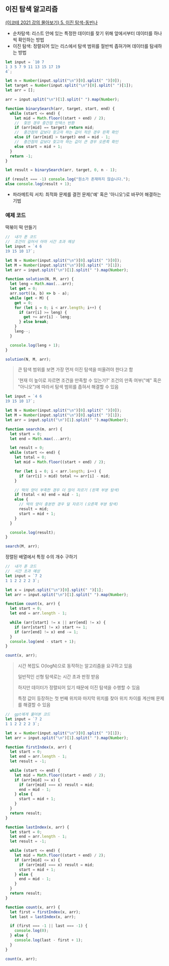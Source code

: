 ## 이진 탐색 알고리즘

[(이코테 2021 강의 몰아보기) 5. 이진 탐색-동빈나]("https://www.youtube.com/watch?v=94RC-DsGMLo&list=PLRx0vPvlEmdAghTr5mXQxGpHjWqSz0dgC&index=5")

- 순차탐색: 리스트 안에 있는 특정한 데이터를 찾기 위해 앞에서부터 데이터를 하나씩 확인하는 방법
- 이진 탐색: 정렬되어 있는 리스에서 탐색 범위를 절반씩 좁혀가며 데이터를 탐새하는 방법

```js
let input = `10 7
1 3 5 7 9 11 13 15 17 19
4`;

let n = Number(input.split("\n")[0].split(" ")[0]);
let target = Number(input.split("\n")[0].split(" ")[1]);
let arr = [];

arr = input.split("\n")[1].split(" ").map(Number);

function binarySearch(arr, target, start, end) {
  while (start <= end) {
    let mid = Math.floor((start + end) / 2);
    //  찾은 경우 중간점 인덱스 반환
    if (arr[mid] == target) return mid;
    //  중간점의 값보다 찾고자 하는 값이 작은 경우 왼쪽 확인
    else if (arr[mid] > target) end = mid - 1;
    //  중간점의 값보다 찾고자 하는 값이 큰 경우 오른쪽 확인
    else start = mid + 1;
  }
  return -1;
}

let result = binarySearch(arr, target, 0, n - 1);

if (result === -1) console.log("원소가 존재하지 않습니다.");
else console.log(result + 1);
```

- 파라메트릭 서치: 최적화 문제를 결전 문제('예' 혹은 '아니오')로 바꾸어 해결하는 기법

### 예제 코드

떡볶이 떡 만들기

```js
//  내가 푼 코드
//  조건이 길어서 아마 시간 초과 예상
let input = `4 6
19 15 10 17`;

let N = Number(input.split("\n")[0].split(" ")[0]);
let M = Number(input.split("\n")[0].split(" ")[1]);
let arr = input.split("\n")[1].split(" ").map(Number);

function solution(N, M, arr) {
  let leng = Math.max(...arr);
  let get = 0;
  arr.sort((a, b) => b - a);
  while (get < M) {
    get = 0;
    for (let i = 0; i < arr.length; i++) {
      if (arr[i] >= leng) {
        get += arr[i] - leng;
      } else break;
    }
    leng--;
  }

  console.log(leng + 1);
}

solution(N, M, arr);
```

> 큰 탐색 범위를 보면 가장 먼저 이진 탐색을 떠올려야 한다고 함
>
> '현재 이 높이로 자르면 조건을 만족할 수 있는가?' 조건의 만족 여부("예" 혹은 "아니오")에 따라서 탐색 범위를 좁혀서 해결할 수 있음

```js
let input = `4 6
19 15 10 17`;

let N = Number(input.split("\n")[0].split(" ")[0]);
let M = Number(input.split("\n")[0].split(" ")[1]);
let arr = input.split("\n")[1].split(" ").map(Number);

function search(m, arr) {
  let start = 0;
  let end = Math.max(...arr);

  let result = 0;
  while (start <= end) {
    let total = 0;
    let mid = Math.floor((start + end) / 2);

    for (let i = 0; i < arr.length; i++) {
      if (arr[i] > mid) total += arr[i] - mid;
    }

    // 떡의 양이 부족한 경우 더 많이 자르기 (왼쪽 부분 탐색)
    if (total < m) end = mid - 1;
    else {
      // 떡의 양이 충분한 경우 덜 자르기 (오른쪽 부분 탐색)
      result = mid;
      start = mid + 1;
    }
  }

  console.log(result);
}

search(M, arr);
```

정렬된 배열에서 특정 수의 개수 구하기

```js
//  내가 푼 코드
//  시간 초과 예상
let input = `7 2
1 1 2 2 2 2 3`;

let x = input.split("\n")[0].split(" ")[1];
let arr = input.split("\n")[1].split(" ").map(Number);

function count(x, arr) {
  let start = 0;
  let end = arr.length - 1;

  while (arr[start] != x || arr[end] != x) {
    if (arr[start] != x) start += 1;
    if (arr[end] != x) end -= 1;
  }
  console.log(end - start + 1);
}

count(x, arr);
```

> 시간 복잡도 O(logN)으로 동작하는 알고리즘을 요구하고 있음
>
> 일반적인 선형 탐색로는 시간 초과 판정 받음
>
> 하지만 데이터가 정렬되어 있기 때문에 이진 탐색을 수행할 수 있음
>
> 특정 값이 등장하는 첫 번째 위치와 마지막 위치를 찾아 위치 차이를 계산해 문제를 해결할 수 있음

```js
//  gpt에게 물어본 코드
let input = `7 2
1 1 2 2 2 2 3`;

let x = Number(input.split("\n")[0].split(" ")[1]);
let arr = input.split("\n")[1].split(" ").map(Number);

function firstIndex(x, arr) {
  let start = 0;
  let end = arr.length - 1;
  let result = -1;

  while (start <= end) {
    let mid = Math.floor((start + end) / 2);
    if (arr[mid] >= x) {
      if (arr[mid] === x) result = mid;
      end = mid - 1;
    } else {
      start = mid + 1;
    }
  }
  return result;
}

function lastIndex(x, arr) {
  let start = 0;
  let end = arr.length - 1;
  let result = -1;

  while (start <= end) {
    let mid = Math.floor((start + end) / 2);
    if (arr[mid] <= x) {
      if (arr[mid] === x) result = mid;
      start = mid + 1;
    } else {
      end = mid - 1;
    }
  }
  return result;
}

function count(x, arr) {
  let first = firstIndex(x, arr);
  let last = lastIndex(x, arr);

  if (first === -1 || last === -1) {
    console.log(0);
  } else {
    console.log(last - first + 1);
  }
}

count(x, arr);
```
